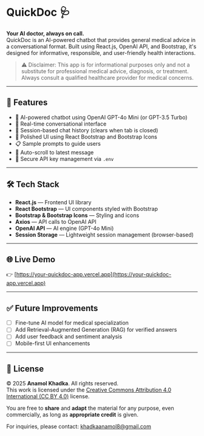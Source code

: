 # QuickDoc 🩺

**Your AI doctor, always on call.**  
QuickDoc is an AI-powered chatbot that provides general medical advice in a conversational format. Built using React.js, OpenAI API, and Bootstrap, it's designed for informative, responsible, and user-friendly health interactions.

> ⚠️ Disclaimer: This app is for informational purposes only and not a substitute for professional medical advice, diagnosis, or treatment. Always consult a qualified healthcare provider for medical concerns.

---

## 🚀 Features

- 🤖 AI-powered chatbot using OpenAI GPT-4o Mini (or GPT-3.5 Turbo)
- 💬 Real-time conversational interface
- 🧠 Session-based chat history (clears when tab is closed)
- 🎨 Polished UI using React Bootstrap and Bootstrap Icons
- 📋 Sample prompts to guide users
- 🔄 Auto-scroll to latest message
- 🔐 Secure API key management via `.env`

---

## 🛠 Tech Stack

- **React.js** — Frontend UI library
- **React Bootstrap** — UI components styled with Bootstrap
- **Bootstrap & Bootstrap Icons** — Styling and icons
- **Axios** — API calls to OpenAI API
- **OpenAI API** — AI engine (GPT-4o Mini)
- **Session Storage** — Lightweight session management (browser-based)

---

## 🌐 Live Demo

👉 [https://your-quickdoc-app.vercel.app](https://your-quickdoc-app.vercel.app)

---

## ✅ Future Improvements

- [ ] Fine-tune AI model for medical specialization
- [ ] Add Retrieval-Augmented Generation (RAG) for verified answers
- [ ] Add user feedback and sentiment analysis
- [ ] Mobile-first UI enhancements

---

## 📜 License

© 2025 **Anamol Khadka**. All rights reserved.  
This work is licensed under the [Creative Commons Attribution 4.0 International (CC BY 4.0)](https://creativecommons.org/licenses/by/4.0/) license.

You are free to **share** and **adapt** the material for any purpose, even commercially, as long as **appropriate credit** is given.

For inquiries, please contact: [khadkaanamol8@gmail.com](mailto:khadkaanamol8@gmail.com)

